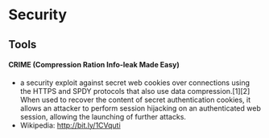 # Security

## Tools

#### CRIME (Compression Ration Info-leak Made Easy)
  -  a security exploit against secret web cookies over connections using the HTTPS
     and SPDY protocols that also use data compression.[1][2] When used to recover
     the content of secret authentication cookies, it allows an attacker to perform
     session hijacking on an authenticated web session, allowing the launching of
     further attacks.
  - Wikipedia: http://bit.ly/1CVquti


